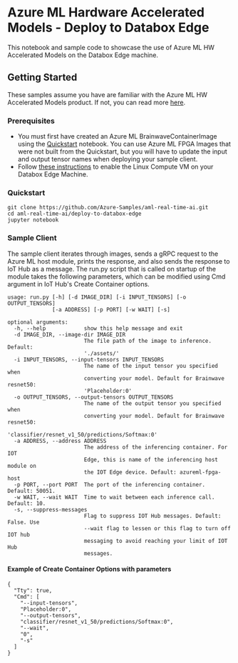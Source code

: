 # Azure ML Hardware Accelerated Models - Deploy to Databox Edge
This notebook and sample code to showcase the use of Azure ML HW Accelerated Models on the Databox Edge machine. 

## Getting Started
These samples assume you have are familiar with the Azure ML HW Accelerated Models product. If not, you can read more [here](https://docs.microsoft.com/en-us/azure/machine-learning/service/concept-accelerate-with-fpgas).

### Prerequisites
- You must first have created an Azure ML BrainwaveContainerImage using the [Quickstart](https://github.com/Microsoft/aml-fpga-preview/blob/master/notebooks/project-brainwave-quickstart.ipynb) notebook. You can use Azure ML FPGA Images that were not built from the Quickstart, but you will have to update the input and output tensor names when deploying your sample client.
- Follow [these instructions](https://docs.microsoft.com/en-us/azure/databox-online/data-box-edge-deploy-configure-compute) to enable the Linux Compute VM on your Databox Edge Machine.

### Quickstart
```
git clone https://github.com/Azure-Samples/aml-real-time-ai.git
cd aml-real-time-ai/deploy-to-databox-edge
jupyter notebook
```

### Sample Client
The sample client iterates through images, sends a gRPC request to the Azure ML host module, prints the response, and also sends the response to IoT Hub as a message. The run.py script that is called on startup of the module takes the following parameters, which can be modified using Cmd argument in IoT Hub's Create Container options. 

```
usage: run.py [-h] [-d IMAGE_DIR] [-i INPUT_TENSORS] [-o OUTPUT_TENSORS]
              [-a ADDRESS] [-p PORT] [-w WAIT] [-s]

optional arguments:
  -h, --help            show this help message and exit
  -d IMAGE_DIR, --image-dir IMAGE_DIR
                        The file path of the image to inference. Default:
                        './assets/'
  -i INPUT_TENSORS, --input-tensors INPUT_TENSORS
                        The name of the input tensor you specified when
                        converting your model. Default for Brainwave resnet50:
                        'Placeholder:0'
  -o OUTPUT_TENSORS, --output-tensors OUTPUT_TENSORS
                        The name of the output tensor you specified when
                        converting your model. Default for Brainwave resnet50:
                        'classifier/resnet_v1_50/predictions/Softmax:0'
  -a ADDRESS, --address ADDRESS
                        The address of the inferencing container. For IOT
                        Edge, this is name of the inferencing host module on
                        the IOT Edge device. Default: azureml-fpga-host
  -p PORT, --port PORT  The port of the inferencing container. Default: 50051.
  -w WAIT, --wait WAIT  Time to wait between each inference call. Default: 10.
  -s, --suppress-messages
                        Flag to suppress IOT Hub messages. Default: False. Use
                        --wait flag to lessen or this flag to turn off IOT hub
                        messaging to avoid reaching your limit of IOT Hub
                        messages.
```
#### Example of Create Container Options with parameters
```
{
  "Tty": true,
  "Cmd": [
    "--input-tensors",
    "Placeholder:0",
    "--output-tensors",
    "classifier/resnet_v1_50/predictions/Softmax:0",
    "--wait",
    "0", 
    "-s"
  ]
}
```